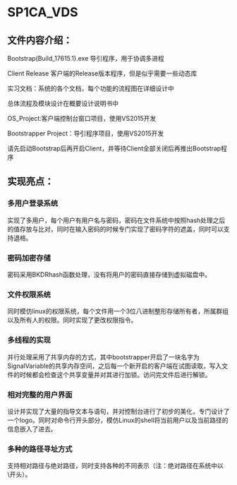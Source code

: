 # SP1CA_VDS

## 文件内容介绍：
Bootstrap(Build_17615.1).exe 导引程序，用于协调多进程

Client Release 客户端的Release版本程序，但是似乎需要一些动态库

实习文档：系统的各个文档，每个功能的流程图在详细设计中

总体流程及模块设计在概要设计说明书中

OS_Project:客户端控制台窗口项目，使用VS2015开发

Bootstrapper Project：导引程序项目，使用VS2015开发

请先启动Bootstrap后再开启Client，并等待Client全部关闭后再推出Bootstrap程序

## 实现亮点：
### 多用户登录系统

实现了多用户，每个用户有用户名与密码，密码在文件系统中按照hash处理之后的值存放与比对，同时在输入密码的时候专门实现了密码字符的遮盖，同时可以支持退格。
### 密码加密存储
密码采用BKDRhash函数处理，没有将用户的密码直接存储到虚拟磁盘中。

### 文件权限系统
同时模仿linux的权限系统，每个文件用一个3位八进制整形存储所有者，所属群组以及所有人的权限。同时实现了更改权限指令。

### 多线程的实现
并行处理采用了共享内存的方式，其中bootstrapper开启了一块名字为SignalVariable的共享内存空间，之后每一个新开启的客户端在试图读取，写入文件的时候都会检查这个共享变量并对其进行加锁。访问完文件后进行解锁。

### 相对完整的用户界面
设计并实现了大量的指导文本与语句，并对控制台进行了初步的美化，专门设计了一个logo。同时对命令行开头部分，模仿Linux的shell将当前用户以及当前路径的信息嵌入了进去。

### 多种的路径寻址方式
支持相对路径与绝对路径，同时支持各种的不同表示（注：绝对路径在系统中以\\开头）。
